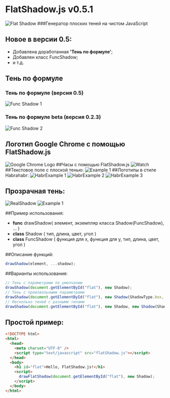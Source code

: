 # FlatShadow.js v0.5.1
![Flat Shadow](http://storage3.static.itmages.ru/i/16/0721/h_1469088856_9927674_ffc2e1f0b7.png)
###Генератор плоских теней на чистом JavaScript
## Новое в версии 0.5:
* Добавлена доработанная **'Тень по формуле'**;
* Добавлен класс FuncShadow;
* и т.д.

## Тень по формуле 
### Teнь по формуле (версия 0.5)
![Func Shadow 1](http://storage6.static.itmages.ru/i/16/0725/h_1469451190_5587496_d1564a7f1f.png)
### Teнь по формуле beta (версия 0.2.3)
![Func Shadow 2](http://storage1.static.itmages.ru/i/16/0723/h_1469256426_5587485_7e0705d522.png)
## Логотип Google Chrome с помощью FlatShadow.js
![Google Chrome Logo](http://storage9.static.itmages.ru/i/16/0722/h_1469165511_8914631_724befd6d6.png)
##Часы с помощью FlatShadow.js
![Watch](http://storage2.static.itmages.ru/i/16/0722/h_1469188503_3671323_71ab72044c.png)
##Текстовое поле с плоской тенью:
![Example 1](http://storage3.static.itmages.ru/i/16/0721/h_1469089627_4831789_e8080801fa.jpg)
##Логотипы в стиле Habrahabr:
![HabrExample 1](http://storage5.static.itmages.ru/i/16/0721/h_1469093205_7184148_f474e2dae3.png)
![HabrExample 2](http://storage5.static.itmages.ru/i/16/0721/h_1469093205_3319567_62e78868f8.png)
![HabrExample 3](http://storage4.static.itmages.ru/i/16/0721/h_1469093200_4283351_e7af337ab9.png)
## Прозрачная тень:
![RealShadow](http://storage9.static.itmages.ru/i/16/0723/h_1469256426_1550657_f295a681a1.png)
![Example 1](http://storage6.static.itmages.ru/i/16/0721/h_1469096290_2520834_b1b399132d.png)

##Пример использования:
* **func**  drawShadow( элемент, экземпляр класса Shadow(FuncShadow), ... )
* **class** Shadow ( тип, длина, цвет, угол )
* **class** FuncShadow ( функция для х, функция для у, тип, длина, цвет, угол )

##Описание функций:
```JavaScript
drawShadow(element, ...shadow);
```
##Варианты использования:
```JavaScript
// Тень с параметрами по умолчанию 
drawShadow(document.getElementById("flat"), new Shadow);
// Тень с произвольными параметрами
drawShadow(document.getElementById("flat"), new Shadow(ShadowType.box, 30, "#CCC", 150));
// Несколько теней с разными типами
drawShadow(document.getElementById("flat"), new Shadow, new Shadow(ShadowType.text, 30, "#CCC", 150), new Shadow(ShadowType.all, 30, "#999", 240));
```

## Простой пример:

```HTML
<!DOCTYPE html>
<html>
  <head>
    <meta charset="UTF-8" />
    <script type="text/javascript" src="flatShadow.js"></script>
  </head>
  <body>
    <h1 id="flat">Hello, FlatShadow.js!</h1>
    <script>
      drawFlatShadow(document.getElementById("flat"), new Shadow);
    </script>
  </body>
</html>
```
